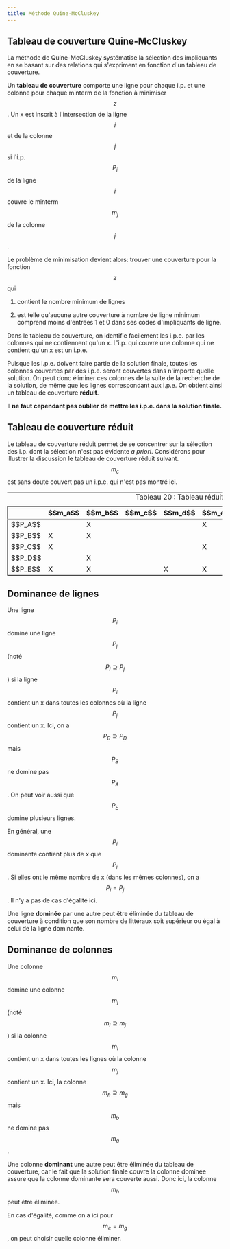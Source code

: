 ```yaml
---
title: Méthode Quine-McCluskey
---
```

## Tableau de couverture Quine-McCluskey

La méthode de Quine-McCluskey systématise la sélection des impliquants
en se basant sur des relations qui s'expriment en fonction d'un
tableau de couverture.

Un **tableau de couverture** comporte une ligne pour chaque i.p. et une
colonne pour chaque minterm de la fonction à minimiser $$z$$. Un x est
inscrit à l'intersection de la ligne $$i$$ et de la colonne  $$j$$ si
l'i.p.  $$P_i$$ de la ligne  $$i$$ couvre le minterm  $$m_j$$ de la colonne
 $$j$$.

Le problème de minimisation devient alors: trouver une couverture pour
la fonction $$z$$ qui

1.  contient le nombre minimum de lignes

2.  est telle qu'aucune autre couverture à nombre de ligne minimum
    comprend moins d'entrées 1 et 0 dans ses codes d'impliquants de
    ligne.

Dans le tableau de couverture, on identifie facilement les i.p.e. par
les colonnes qui ne contiennent qu'un x. L'i.p. qui couvre une colonne
qui ne contient qu'un x est un i.p.e.

Puisque les i.p.e. doivent faire partie de la solution finale, toutes
les colonnes couvertes par des i.p.e. seront couvertes dans n'importe
quelle solution. On peut donc éliminer ces colonnes de la suite de la
recherche de la solution, de même que les lignes correspondant aux
i.p.e. On obtient ainsi un tableau de couverture **réduit**.

**Il ne faut cependant pas oublier de mettre les i.p.e. dans la solution
finale.**

## Tableau de couverture réduit

Le tableau de couverture réduit permet de se concentrer sur la
sélection des i.p. dont la sélection n'est pas évidente *a
priori*. Considérons pour illustrer la discussion le tableau de
couverture réduit suivant. $$m_c$$ est sans doute couvert pas un
i.p.e. qui n'est pas montré ici.

<table id="org08ebcc0" border="2" cellspacing="0" cellpadding="6" rules="groups" frame="hsides">
<caption class="t-above"><span class="table-number">Tableau 20 :</span> Tableau réduit</caption>

<colgroup>
<col  class="org-left" />

<col  class="org-left" />

<col  class="org-left" />

<col  class="org-left" />

<col  class="org-left" />

<col  class="org-left" />

<col  class="org-left" />

<col  class="org-left" />

<col  class="org-left" />
</colgroup>
<thead>
<tr>
<th scope="col" class="org-left">&#xa0;</th>
<th scope="col" class="org-left">$$m_a$$</th>
<th scope="col" class="org-left">$$m_b$$</th>
<th scope="col" class="org-left">$$m_c$$</th>
<th scope="col" class="org-left">$$m_d$$</th>
<th scope="col" class="org-left">$$m_e$$</th>
<th scope="col" class="org-left">$$m_f$$</th>
<th scope="col" class="org-left">$$m_g$$</th>
<th scope="col" class="org-left">$$m_h$$</th>
</tr>
</thead>

<tbody>
<tr>
<td class="org-left">$$P_A$$</td>
<td class="org-left">&#xa0;</td>
<td class="org-left">X</td>
<td class="org-left">&#xa0;</td>
<td class="org-left">&#xa0;</td>
<td class="org-left">X</td>
<td class="org-left">&#xa0;</td>
<td class="org-left">X</td>
<td class="org-left">X</td>
</tr>


<tr>
<td class="org-left">$$P_B$$</td>
<td class="org-left">X</td>
<td class="org-left">X</td>
<td class="org-left">&#xa0;</td>
<td class="org-left">&#xa0;</td>
<td class="org-left">&#xa0;</td>
<td class="org-left">X</td>
<td class="org-left">&#xa0;</td>
<td class="org-left">X</td>
</tr>


<tr>
<td class="org-left">$$P_C$$</td>
<td class="org-left">X</td>
<td class="org-left">&#xa0;</td>
<td class="org-left">&#xa0;</td>
<td class="org-left">&#xa0;</td>
<td class="org-left">X</td>
<td class="org-left">&#xa0;</td>
<td class="org-left">X</td>
<td class="org-left">X</td>
</tr>


<tr>
<td class="org-left">$$P_D$$</td>
<td class="org-left">&#xa0;</td>
<td class="org-left">X</td>
<td class="org-left">&#xa0;</td>
<td class="org-left">&#xa0;</td>
<td class="org-left">&#xa0;</td>
<td class="org-left">&#xa0;</td>
<td class="org-left">&#xa0;</td>
<td class="org-left">X</td>
</tr>


<tr>
<td class="org-left">$$P_E$$</td>
<td class="org-left">X</td>
<td class="org-left">X</td>
<td class="org-left">&#xa0;</td>
<td class="org-left">X</td>
<td class="org-left">X</td>
<td class="org-left">X</td>
<td class="org-left">X</td>
<td class="org-left">X</td>
</tr>
</tbody>
</table>


## Dominance de lignes

Une ligne $$P_i$$ domine une ligne $$P_j$$ (noté $$P_i \supseteq
P_j$$) si la ligne $$P_i$$ contient un x dans toutes les colonnes où
la ligne $$P_j$$ contient un x. Ici, on a $$P_B \supseteq P_D$$ mais
$$P_B$$ ne domine pas $$P_A$$. On peut voir aussi que $$P_E$$ domine
plusieurs lignes.

En général, une $$P_i$$ dominante contient plus de x que $$P_j$$. Si
elles ont le même nombre de x (dans les mêmes colonnes), on a $$P_i =
P_j$$. Il n'y a pas de cas d'égalité ici.

Une ligne **dominée** par une autre peut être éliminée du tableau de
couverture à condition que son nombre de littéraux soit supérieur ou
égal à celui de la ligne dominante.


## Dominance de colonnes

Une colonne $$m_i$$ domine une colonne $$m_j$$ (noté $$m_i \supseteq
m_j$$) si la colonne $$m_i$$ contient un x dans toutes les lignes où
la colonne $$m_j$$ contient un x. Ici, la colonne $$m_h \supseteq
m_g$$ mais $$m_b$$ ne domine pas $$m_a$$. 

Une colonne **dominant** une autre peut être éliminée du tableau de
couverture, car le fait que la solution finale couvre la colonne
dominée assure que la colonne dominante sera couverte aussi. Donc ici,
la colonne $$m_h$$ peut être éliminée.

En cas d'égalité, comme on a ici pour $$m_e = m_g$$, on peut choisir quelle
colonne éliminer.

